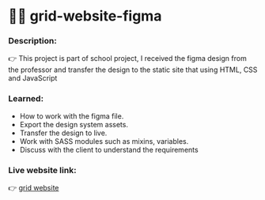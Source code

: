 # 💁🏻 grid-website-figma

### Description:
👉 This project is part of school project, I received the figma design from the professor and transfer the design to the static site that using HTML, CSS and JavaScript

### Learned:
* How to work with the figma file.
* Export the design system assets.
* Transfer the design to live.
* Work with SASS modules such as mixins, variables.
* Discuss with the client to understand the requirements

### Live website link:
👉 [grid website](https://replit.com/@SalanLee/Grid-Website-Figma)
